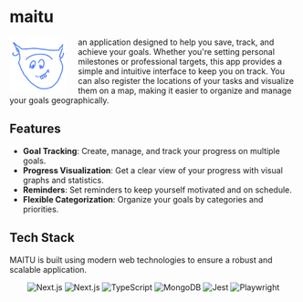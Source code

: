 # maitu

<p align="left">
  <img src="https://raw.githubusercontent.com/vmberto/maitu/main/public/icons/apple-touch-icon.png" alt="MAITU Logo" width="100" style="float: left; margin-right: 20px;" />
  an application designed to help you save, track, and achieve your goals. Whether you're setting personal milestones or professional targets, this app provides a simple and intuitive interface to keep you on track. You can also register the locations of your tasks and visualize them on a map, making it easier to organize and manage your goals geographically.
</p>

## Features

- **Goal Tracking**: Create, manage, and track your progress on multiple goals.
- **Progress Visualization**: Get a clear view of your progress with visual graphs and statistics.
- **Reminders**: Set reminders to keep yourself motivated and on schedule.
- **Flexible Categorization**: Organize your goals by categories and priorities.

## Tech Stack

MAITU is built using modern web technologies to ensure a robust and scalable application.

<p align="center">
  <img src="https://www.hacksoft.io/_next/image?url=https%3A%2F%2Fwww.datocms-assets.com%2F98835%2F1684410508-image-7.png&w=640&q=75" alt="Next.js" width="60" />
  <img src="https://upload.wikimedia.org/wikipedia/commons/a/a7/React-icon.svg" alt="Next.js" width="60" />
  <img src="https://upload.wikimedia.org/wikipedia/commons/4/4c/Typescript_logo_2020.svg" alt="TypeScript" width="60" />
  <img src="https://cdn.icon-icons.com/icons2/3053/PNG/512/mongodb_compass_macos_bigsur_icon_189933.png" alt="MongoDB" width="60" />
  <img src="https://cdn.freebiesupply.com/logos/large/2x/jest-logo-png-transparent.png" alt="Jest" width="60" />
  <img src="https://playwright.dev/img/playwright-logo.svg" alt="Playwright" width="60" />
</p>
